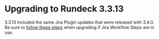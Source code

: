 # Upgrading to Rundeck 3.3.13

3.3.13 included the same Jira Plugin updates that were released with 3.4.0.  Be sure to [follow these steps](/upgrading/upgrading-to-rundeck-3.4.md#jira-plugins-require-updated-authentication-enterprise) when upgrading if Jira Workflow Steps are in use.
